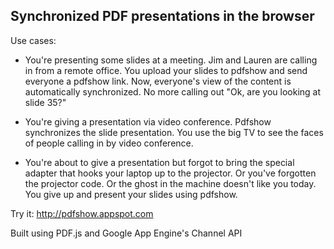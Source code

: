 Synchronized PDF presentations in the browser
---

Use cases:

- You're presenting some slides at a meeting. Jim and Lauren are
  calling in from a remote office. You upload your slides to pdfshow
  and send everyone a pdfshow link. Now, everyone's view of the
  content is automatically synchronized. No more calling out "Ok, are
  you looking at slide 35?"

- You're giving a presentation via video conference. Pdfshow
  synchronizes the slide presentation. You use the big TV to see the
  faces of people calling in by video conference.

- You're about to give a presentation but forgot to bring the special
  adapter that hooks your laptop up to the projector. Or you've
  forgotten the projector code. Or the ghost in the machine doesn't
  like you today. You give up and present your slides using pdfshow.

Try it: http://pdfshow.appspot.com

Built using PDF.js and Google App Engine's Channel API

